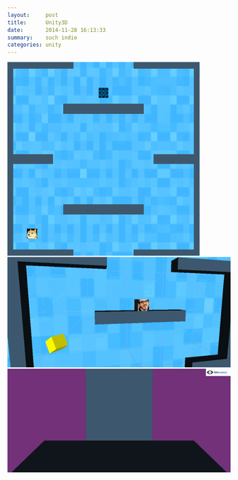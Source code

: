 ```yaml
---
layout:     post
title:      Unity3D
date:       2014-11-28 16:13:33
summary:    such indie
categories: unity
---
```


![cube1](/images/unity_cube_1.gif)
![cube2](/images/unity_cube_2.gif)
![cube3](/images/unity_cube_3.gif)